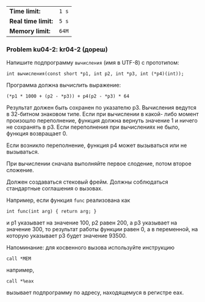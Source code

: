 |                      |       |
|----------------------|-------|
| **Time limit:**      | `1 s` |
| **Real time limit:** | `5 s` |
| **Memory limit:**    | `64M` |


### Problem ku04-2: kr04-2 (дореш)

Напишите подпрограмму `вычисления` (имя в UTF-8) с прототипом:

    
    
    int вычисления(const short *p1, int p2, int *p3, int (*p4)(int));

Программа должна вычислить выражение:

    
    
    (*p1 * 1000 + (p2 - *p3)) + p4(p2 - *p3) * 64

Результат должен быть сохранен по указателю p3. Вычисления
ведутся в 32-битном знаковом типе. Если при вычислении в какой-
либо момент произошло переполнение, функция должна вернуть
значение 1 и ничего не сохранять в p3. Если переполнения при
вычислениях не было, функция возвращает 0.

Если возникло переполнение, функция p4 может вызываться или не
вызываться.

При вычислении сначала выполняйте первое слодение, потом второе
сложение.

Должен создаваться стековый фрейм. Должны соблюдаться стандартные
соглашения о вызовах.

Например, если функция `func` реализована как

    
    
    int func(int arg) { return arg; }

и p1 указывает на значение 100, p2 равен 200, а p3 указывает на
значение 300, то результат работы функции равен 0, а в
переменной, на которую указывает p3 будет значение 93500.

Напоминание: для косвенного вызова используйте инструкцию

    
    
    call *MEM

например,

    
    
    call *%eax

вызывает подпрограмму по адресу, находящемуся в регистре eax.

